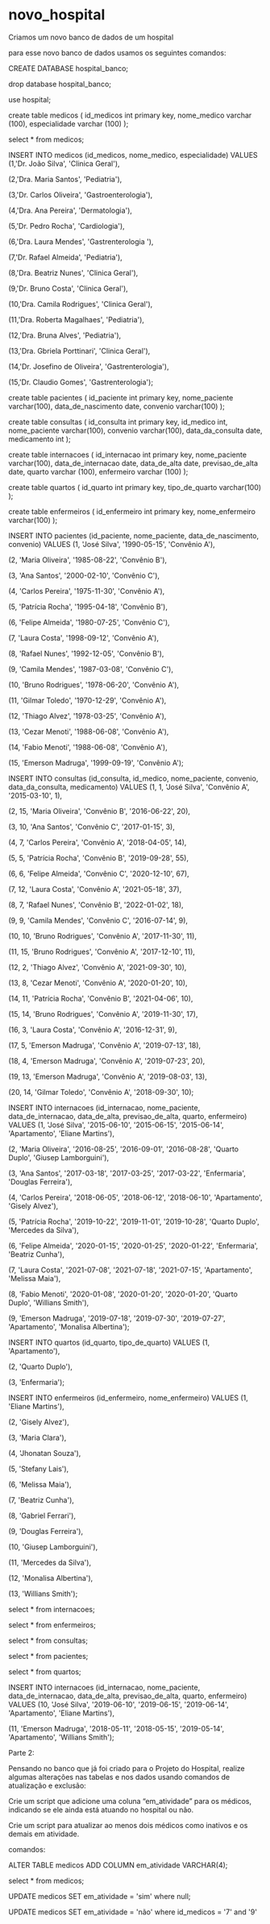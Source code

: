 # novo_hospital
Criamos um novo banco de dados de um hospital

para esse novo banco de dados usamos os seguintes comandos:

CREATE DATABASE hospital_banco;

drop database hospital_banco;

use hospital;

create table medicos ( 
id_medicos int primary key,
nome_medico varchar (100),
especialidade varchar (100)
);

select * from medicos;


INSERT INTO medicos (id_medicos, nome_medico, especialidade)
VALUES
(1,'Dr. João Silva', 'Clinica Geral'),

(2,'Dra. Maria Santos', 'Pediatria'),

(3,'Dr. Carlos Oliveira', 'Gastroenterologia'),

(4,'Dra. Ana Pereira', 'Dermatologia'),

(5,'Dr. Pedro Rocha', 'Cardiologia'),

(6,'Dra. Laura Mendes', 'Gastrenterologia '),

(7,'Dr. Rafael Almeida', 'Pediatria'),

(8,'Dra. Beatriz Nunes', 'Clinica Geral'),

(9,'Dr. Bruno Costa', 'Clinica Geral'),

(10,'Dra. Camila Rodrigues', 'Clinica Geral'),

(11,'Dra. Roberta Magalhaes', 'Pediatria'),

(12,'Dra. Bruna Alves', 'Pediatria'),

(13,'Dra. Gbriela Porttinari', 'Clinica Geral'),

(14,'Dr. Josefino de Oliveira', 'Gastrenterologia'),

(15,'Dr. Claudio Gomes', 'Gastrenterologia');

create table pacientes (
id_paciente int primary key,
nome_paciente varchar(100),
data_de_nascimento date,
convenio varchar(100)
);

create table consultas (
id_consulta int primary key,
id_medico int,
nome_paciente varchar(100),
convenio varchar(100),
data_da_consulta date,
medicamento int
);


create table internacoes (
id_internacao int primary key,
nome_paciente varchar(100),
data_de_internacao date,
data_de_alta date,
previsao_de_alta date,
quarto varchar (100),
enfermeiro varchar (100)
);

create table quartos (
id_quarto int primary key,
tipo_de_quarto varchar(100)
);

create table enfermeiros (
id_enfermeiro int primary key, 
nome_enfermeiro varchar(100)
);


INSERT INTO pacientes (id_paciente, nome_paciente, data_de_nascimento, convenio)
VALUES
(1, 'José Silva', '1990-05-15', 'Convênio A'),

(2, 'Maria Oliveira', '1985-08-22', 'Convênio B'),

(3, 'Ana Santos', '2000-02-10', 'Convênio C'),

(4, 'Carlos Pereira', '1975-11-30', 'Convênio A'),

(5, 'Patrícia Rocha', '1995-04-18', 'Convênio B'),

(6, 'Felipe Almeida', '1980-07-25', 'Convênio C'),

(7, 'Laura Costa', '1998-09-12', 'Convênio A'),

(8, 'Rafael Nunes', '1992-12-05', 'Convênio B'),

(9, 'Camila Mendes', '1987-03-08', 'Convênio C'),

(10, 'Bruno Rodrigues', '1978-06-20', 'Convênio A'),

(11, 'Gilmar Toledo', '1970-12-29', 'Convênio A'),

(12, 'Thiago Alvez', '1978-03-25', 'Convênio A'),

(13, 'Cezar Menoti', '1988-06-08', 'Convênio A'),

(14, 'Fabio Menoti', '1988-06-08', 'Convênio A'),

(15, 'Emerson Madruga', '1999-09-19', 'Convênio A');


INSERT INTO consultas (id_consulta, id_medico, nome_paciente, convenio, data_da_consulta, medicamento)
VALUES
(1, 1, 'José Silva', 'Convênio A', '2015-03-10', 1),

(2, 15, 'Maria Oliveira', 'Convênio B', '2016-06-22', 20),

(3, 10, 'Ana Santos', 'Convênio C', '2017-01-15', 3),

(4, 7, 'Carlos Pereira', 'Convênio A', '2018-04-05', 14),

(5, 5, 'Patrícia Rocha', 'Convênio B', '2019-09-28', 55),

(6, 6, 'Felipe Almeida', 'Convênio C', '2020-12-10', 67),

(7, 12, 'Laura Costa', 'Convênio A', '2021-05-18', 37),

(8, 7, 'Rafael Nunes', 'Convênio B', '2022-01-02', 18),

(9, 9, 'Camila Mendes', 'Convênio C', '2016-07-14', 9),

(10, 10, 'Bruno Rodrigues', 'Convênio A', '2017-11-30', 11),

(11, 15, 'Bruno Rodrigues', 'Convênio A', '2017-12-10', 11),

(12, 2, 'Thiago Alvez', 'Convênio A', '2021-09-30', 10),

(13, 8, 'Cezar Menoti', 'Convênio A', '2020-01-20', 10),

(14, 11, 'Patrícia Rocha', 'Convênio B', '2021-04-06', 10),

(15, 14, 'Bruno Rodrigues', 'Convênio A', '2019-11-30', 17),

(16, 3, 'Laura Costa', 'Convênio A', '2016-12-31', 9),

(17, 5, 'Emerson Madruga', 'Convênio A', '2019-07-13', 18),

(18, 4, 'Emerson Madruga', 'Convênio A', '2019-07-23', 20),

(19, 13, 'Emerson Madruga', 'Convênio A', '2019-08-03', 13),

(20, 14, 'Gilmar Toledo', 'Convênio A', '2018-09-30', 10);

INSERT INTO internacoes (id_internacao, nome_paciente, data_de_internacao, data_de_alta, previsao_de_alta, quarto, enfermeiro)
VALUES
(1, 'José Silva', '2015-06-10', '2015-06-15', '2015-06-14', 'Apartamento', 'Eliane Martins'),

(2, 'Maria Oliveira', '2016-08-25', '2016-09-01', '2016-08-28', 'Quarto Duplo', 'Giusep Lamborguini'),

(3, 'Ana Santos', '2017-03-18', '2017-03-25', '2017-03-22', 'Enfermaria', 'Douglas Ferreira'),

(4, 'Carlos Pereira', '2018-06-05', '2018-06-12', '2018-06-10', 'Apartamento', 'Gisely Alvez'),

(5, 'Patrícia Rocha', '2019-10-22', '2019-11-01', '2019-10-28', 'Quarto Duplo', 'Mercedes da Silva'),

(6, 'Felipe Almeida', '2020-01-15', '2020-01-25', '2020-01-22', 'Enfermaria', 'Beatriz Cunha'),

(7, 'Laura Costa', '2021-07-08', '2021-07-18', '2021-07-15', 'Apartamento', 'Melissa Maia'),

(8, 'Fabio Menoti', '2020-01-08', '2020-01-20', '2020-01-20', 'Quarto Duplo', 'Willians Smith'),

(9, 'Emerson Madruga', '2019-07-18', '2019-07-30', '2019-07-27', 'Apartamento', 'Monalisa Albertina');


INSERT INTO quartos (id_quarto, tipo_de_quarto)
VALUES
(1, 'Apartamento'),

(2, 'Quarto Duplo'),

(3, 'Enfermaria');

INSERT INTO enfermeiros (id_enfermeiro, nome_enfermeiro)
VALUES
(1, 'Eliane Martins'),

(2, 'Gisely Alvez'),

(3, 'Maria Clara'),

(4, 'Jhonatan Souza'),

(5, 'Stefany Lais'),

(6, 'Melissa Maia'),

(7, 'Beatriz Cunha'),

(8, 'Gabriel Ferrari'),

(9, 'Douglas Ferreira'),

(10, 'Giusep Lamborguini'),

(11, 'Mercedes da Silva'),

(12, 'Monalisa Albertina'),

(13, 'Willians Smith');

select * from internacoes;

select * from enfermeiros;

select * from consultas;

select * from pacientes;

select * from quartos;

INSERT INTO internacoes (id_internacao, nome_paciente, data_de_internacao, data_de_alta, previsao_de_alta, quarto, enfermeiro)
VALUES
(10, 'José Silva', '2019-06-10', '2019-06-15', '2019-06-14', 'Apartamento', 'Eliane Martins'),

(11, 'Emerson Madruga', '2018-05-11', '2018-05-15', '2019-05-14', 'Apartamento', 'Willians Smith');

Parte 2: 

Pensando no banco que já foi criado para o Projeto do Hospital, realize algumas alterações nas tabelas e nos dados usando comandos de atualização e exclusão:

Crie um script que adicione uma coluna “em_atividade” para os médicos, indicando se ele ainda está atuando no hospital ou não. 

Crie um script para atualizar ao menos dois médicos como inativos e os demais em atividade.

comandos: 


ALTER TABLE medicos
ADD COLUMN em_atividade VARCHAR(4);

select * from medicos;

UPDATE medicos
SET em_atividade = 'sim'
where null;

UPDATE medicos
SET em_atividade = 'não'
where id_medicos = '7' and '9'


